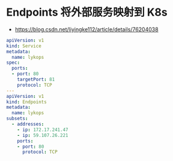 # Endpoints 将外部服务映射到 K8s

* https://blog.csdn.net/liyingke112/article/details/76204038

```yaml
apiVersion: v1
kind: Service
metadata:
  name: lykops
spec:
  ports:
  - port: 80
    targetPort: 81
    protocol: TCP
---
apiVersion: v1
kind: Endpoints
metadata:
  name: lykops
subsets:
  - addresses:
    - ip: 172.17.241.47
    - ip: 59.107.26.221
    ports:
    - port: 80
      protocol: TCP
```
